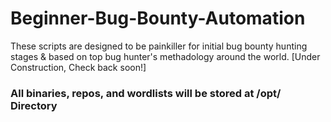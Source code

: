 # Beginner-Bug-Bounty-Automation
These scripts are designed to be painkiller for initial bug bounty hunting stages & based on top bug hunter's methadology around the world.
[Under Construction, Check back soon!]

### All binaries, repos, and wordlists will be stored at /opt/ Directory
